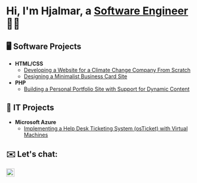 <h1>Hi, I'm Hjalmar, a <a href="https://linkedin.com/in/hjalmardev">Software Engineer</a>👨‍💻</h1>

<h2>🖥️ Software Projects</h2>

- <b>HTML/CSS</b>
  - [Developing a Website for a Climate Change Company From Scratch](https://github.com/hjalmardev/climate-site)
  - [Designing a Minimalist Business Card Site](https://github.com/hjalmardev/smallbusiness-site)
- <b>PHP</b>
  - [Building a Personal Portfolio Site with Support for Dynamic Content](https://github.com/hjalmardev/portfolio-site)

<h2>🛜 IT Projects</h2>

- <b>Microsoft Azure</b>
  - [Implementing a Help Desk Ticketing System (osTicket) with Virtual Machines](https://github.com/hjalmardev/osticket-prereqs)

<h2>✉️ Let's chat:</h2>

[<img align="left" alt="Hjalmar | LinkedIn" width="22px" src="https://cdn.jsdelivr.net/npm/simple-icons@8.8.0/icons/linkedin.svg" />][linkedin]

[linkedin]: https://linkedin.com/in/hjalmardev
